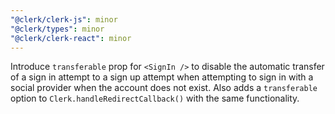 ```yaml
---
"@clerk/clerk-js": minor
"@clerk/types": minor
"@clerk/clerk-react": minor
---
```


Introduce `transferable` prop for `<SignIn />` to disable the automatic transfer of a sign in attempt to a sign up attempt when attempting to sign in with a social provider when the account does not exist. Also adds a `transferable` option to `Clerk.handleRedirectCallback()` with the same functionality.
